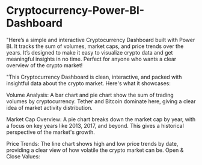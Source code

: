 # Cryptocurrency-Power-BI-Dashboard
"Here’s a simple and interactive Cryptocurrency Dashboard built with Power BI. It tracks the sum of volumes, market caps, and price trends over the years. It’s designed to make it easy to visualize crypto data and get meaningful insights in no time. Perfect for anyone who wants a clear overview of the crypto market!

"This Cryptocurrency Dashboard is clean, interactive, and packed with insightful data about the crypto market. Here's what it showcases:

Volume Analysis:
A bar chart and pie chart show the sum of trading volumes by cryptocurrency. Tether and Bitcoin dominate here, giving a clear idea of market activity distribution.

Market Cap Overview:
A pie chart breaks down the market cap by year, with a focus on key years like 2013, 2017, and beyond. This gives a historical perspective of the market's growth.

Price Trends:
The line chart shows high and low price trends by date, providing a clear view of how volatile the crypto market can be.
Open & Close Values:

